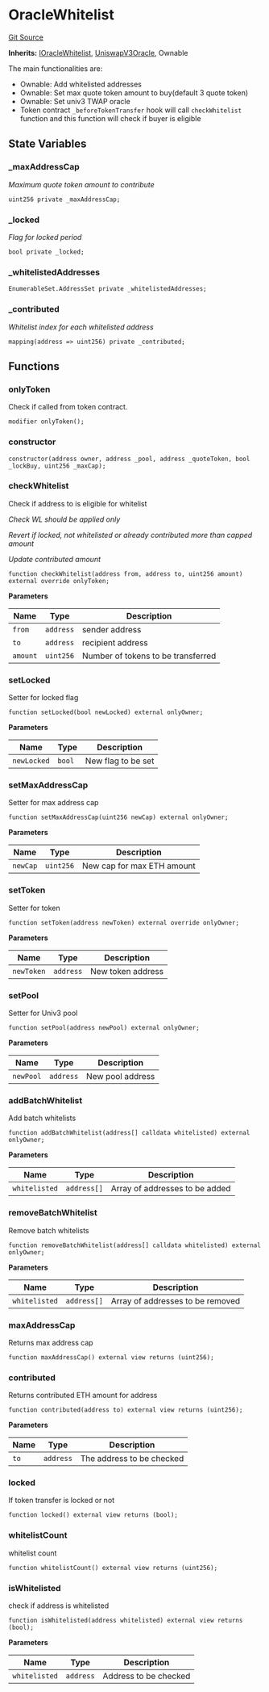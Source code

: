 # OracleWhitelist
[Git Source](https://github.com/KYRDTeam/ilo-contracts/blob/ae631fe4bfbce302e21cc5e317f651168c939703/src/OracleWhitelist.sol)

**Inherits:**
[IOracleWhitelist](/src/interfaces/IOracleWhitelist.sol/interface.IOracleWhitelist.md), [UniswapV3Oracle](/src/base/UniswapV3Oracle.sol/abstract.UniswapV3Oracle.md), Ownable

The main functionalities are:
- Ownable: Add whitelisted addresses
- Ownable: Set max quote token amount to buy(default 3 quote token)
- Ownable: Set univ3 TWAP oracle
- Token contract `_beforeTokenTransfer` hook will call `checkWhitelist` function and this function will check if buyer is eligible


## State Variables
### _maxAddressCap
*Maximum quote token amount to contribute*


```solidity
uint256 private _maxAddressCap;
```


### _locked
*Flag for locked period*


```solidity
bool private _locked;
```


### _whitelistedAddresses

```solidity
EnumerableSet.AddressSet private _whitelistedAddresses;
```


### _contributed
*Whitelist index for each whitelisted address*


```solidity
mapping(address => uint256) private _contributed;
```


## Functions
### onlyToken

Check if called from token contract.


```solidity
modifier onlyToken();
```

### constructor


```solidity
constructor(address owner, address _pool, address _quoteToken, bool _lockBuy, uint256 _maxCap);
```

### checkWhitelist

Check if address to is eligible for whitelist

*Check WL should be applied only*

*Revert if locked, not whitelisted or already contributed more than capped amount*

*Update contributed amount*


```solidity
function checkWhitelist(address from, address to, uint256 amount) external override onlyToken;
```
**Parameters**

|Name|Type|Description|
|----|----|-----------|
|`from`|`address`|sender address|
|`to`|`address`|recipient address|
|`amount`|`uint256`|Number of tokens to be transferred|


### setLocked

Setter for locked flag


```solidity
function setLocked(bool newLocked) external onlyOwner;
```
**Parameters**

|Name|Type|Description|
|----|----|-----------|
|`newLocked`|`bool`|New flag to be set|


### setMaxAddressCap

Setter for max address cap


```solidity
function setMaxAddressCap(uint256 newCap) external onlyOwner;
```
**Parameters**

|Name|Type|Description|
|----|----|-----------|
|`newCap`|`uint256`|New cap for max ETH amount|


### setToken

Setter for token


```solidity
function setToken(address newToken) external override onlyOwner;
```
**Parameters**

|Name|Type|Description|
|----|----|-----------|
|`newToken`|`address`|New token address|


### setPool

Setter for Univ3 pool


```solidity
function setPool(address newPool) external onlyOwner;
```
**Parameters**

|Name|Type|Description|
|----|----|-----------|
|`newPool`|`address`|New pool address|


### addBatchWhitelist

Add batch whitelists


```solidity
function addBatchWhitelist(address[] calldata whitelisted) external onlyOwner;
```
**Parameters**

|Name|Type|Description|
|----|----|-----------|
|`whitelisted`|`address[]`|Array of addresses to be added|


### removeBatchWhitelist

Remove batch whitelists


```solidity
function removeBatchWhitelist(address[] calldata whitelisted) external onlyOwner;
```
**Parameters**

|Name|Type|Description|
|----|----|-----------|
|`whitelisted`|`address[]`|Array of addresses to be removed|


### maxAddressCap

Returns max address cap


```solidity
function maxAddressCap() external view returns (uint256);
```

### contributed

Returns contributed ETH amount for address


```solidity
function contributed(address to) external view returns (uint256);
```
**Parameters**

|Name|Type|Description|
|----|----|-----------|
|`to`|`address`|The address to be checked|


### locked

If token transfer is locked or not


```solidity
function locked() external view returns (bool);
```

### whitelistCount

whitelist count


```solidity
function whitelistCount() external view returns (uint256);
```

### isWhitelisted

check if address is whitelisted


```solidity
function isWhitelisted(address whitelisted) external view returns (bool);
```
**Parameters**

|Name|Type|Description|
|----|----|-----------|
|`whitelisted`|`address`|Address to be checked|


